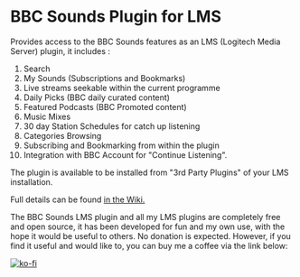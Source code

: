# BBC Sounds Plugin for LMS

Provides access to the BBC Sounds features as an LMS (Logitech Media Server) plugin, it includes :

1. Search
2. My Sounds (Subscriptions and Bookmarks)
3. Live streams seekable within the current programme
4. Daily Picks (BBC daily curated content) 
5. Featured Podcasts (BBC Promoted content)
6. Music Mixes
7. 30 day Station Schedules for catch up listening
8. Categories Browsing
9. Subscribing and Bookmarking from within the plugin
10. Integration with BBC Account for "Continue Listening".

The plugin is available to be installed from "3rd Party Plugins" of your LMS installation.

Full details can be found <a href="https://github.com/expectingtofly/LMS_BBC_Sounds_Plugin/wiki">in the Wiki.</a> 


The BBC Sounds LMS plugin and all my LMS plugins are completely free and open source, it has been developed for fun and my own use, with the hope it would be useful to others.  No donation is expected.   However, if you find it useful and would like to, you can buy me a coffee via the link below:

[![ko-fi](https://www.ko-fi.com/img/githubbutton_sm.svg)](https://ko-fi.com/X8X02V4LF)
